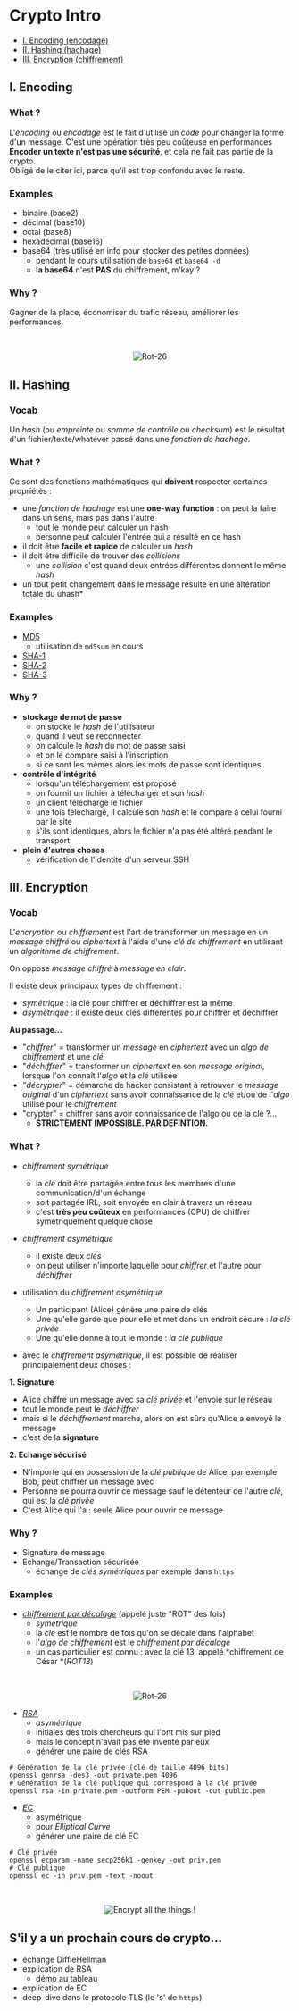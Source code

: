 # Crypto Intro

* [I. Encoding (encodage)](#i-encoding)
* [II. Hashing (hachage)](#ii-hashing)
* [III. Encryption (chiffrement)](#iii-encryption)

## I. Encoding

### What ?
L'*encoding* ou *encodage* est le fait d'utilise un *code* pour changer la forme d'un message. C'est une opération très peu coûteuse en performances  
**Encoder un texte n'est pas une sécurité**, et cela ne fait pas partie de la crypto.  
Obligé de le citer ici, parce qu'il est trop confondu avec le reste. 

### Examples
* binaire (base2)
* décimal (base10)
* octal (base8)
* hexadécimal (base16)
* base64 (très utilisé en info pour stocker des petites données)
  * pendant le cours utilisation de `base64` et `base64 -d`
  * **la base64** n'est **PAS** du chiffrement, m'kay ?

### Why ?
Gagner de la place, économiser du trafic réseau, améliorer les performances.

<br><p align="center">
  <img src="./pic/we-have-base64-encryption.jpg" title="Rot-26">
</p>

## II. Hashing

### Vocab
Un *hash* (ou *empreinte* ou *somme de contrôle* ou *checksum*) est le résultat d'un fichier/texte/whatever passé dans une *fonction de hachage*.

### What ?
Ce sont des fonctions mathématiques qui **doivent** respecter certaines propriétés :
* une *fonction de hachage* est une **one-way function** : on peut la faire dans un sens, mais pas dans l'autre 
  * tout le monde peut calculer un hash
  * personne peut calculer l'entrée qui a résulté en ce hash
* il doit être **facile et rapide** de calculer un *hash*
* il doit être difficile de trouver des *collisions*
  * une *collision* c'est quand deux entrées différentes donnent le même *hash*
* un tout petit changement dans le message résulte en une altération totale du ùhash*

### Examples
* [MD5](https://fr.wikipedia.org/wiki/MD5)
  * utilisation de `md5sum` en cours
* [SHA-1](https://fr.wikipedia.org/wiki/SHA-1)
* [SHA-2](https://fr.wikipedia.org/wiki/SHA-2)
* [SHA-3](https://fr.wikipedia.org/wiki/SHA-3)

### Why ?
* **stockage de mot de passe**
  * on stocke le *hash* de l'utilisateur
  * quand il veut se reconnecter
  * on calcule le *hash* du mot de passe saisi
  * et on le compare saisi à l'inscription
  * si ce sont les mêmes alors les mots de passe sont identiques
* **contrôle d'intégrité**
  * lorsqu'un téléchargement est proposé
  * on fournit un fichier à télécharger et son *hash*
  * un client télécharge le fichier
  * une fois téléchargé, il calcule son *hash* et le compare à celui fourni par le site
  * s'ils sont identiques, alors le fichier n'a pas été altéré pendant le transport
* **plein d'autres choses**
  * vérification de l'identité d'un serveur SSH

## III. Encryption

### Vocab
L'*encryption* ou *chiffrement* est l'art de transformer un message en un *message chiffré* ou *ciphertext* à l'aide d'une *clé de chiffrement* en utilisant un  *algorithme de chiffrement*.  

On oppose *message chiffré* à *message en clair*.  

Il existe deux principaux types de chiffrement :
* *symétrique* : la clé pour chiffrer et déchiffrer est la même
* *asymétrique* : il existe deux clés différentes pour chiffrer et déchiffrer  


**Au passage...**
* "*chiffrer*" = transformer un *message* en *ciphertext* avec un *algo de chiffrement* et une *clé*
* "*déchiffrer*" = transformer un *ciphertext* en son *message original*, lorsque l'on connaît l'*algo* et la *clé* utilisée
* "*décrypter*" = démarche de hacker consistant à retrouver le *message original* d'un *ciphertext* sans avoir connaissance de la *clé* et/ou de l'*algo* utilisé pour le *chiffrement*
* "crypter" = chiffrer sans avoir connaissance de l'algo ou de la clé ?...
  * **STRICTEMENT IMPOSSIBLE. PAR DEFINTION.**

### What ?
* *chiffrement symétrique* 
  * la *clé* doit être partagée entre tous les membres d'une communication/d'un échange
  * soit partagée IRL, soit envoyée en clair à travers un réseau
  * c'est **très peu coûteux** en performances (CPU) de chiffrer symétriquement quelque chose

* *chiffrement asymétrique*
  * il existe deux *clés*
  * on peut utiliser n'importe laquelle pour *chiffrer* et l'autre pour *déchiffrer*

* utilisation du *chiffrement asymétrique*
  * Un participant (Alice) génère une paire de clés
  * Une qu'elle garde que pour elle et met dans un endroit sécure : *la clé privée*
  * Une qu'elle donne à tout le monde : *la clé publique*

* avec le *chiffrement asymétrique*, il est possible de réaliser principalement deux choses :  
  
**1. Signature**
  * Alice chiffre un message avec sa *clé privée* et l'envoie sur le réseau
  * tout le monde peut le *déchiffrer*
  * mais si le *déchiffrement* marche, alors on est sûrs qu'Alice a envoyé le message
  * c'est de la **signature**  

**2. Echange sécurisé**
  * N'importe qui en possession de la *clé publique* de Alice, par exemple Bob, peut chiffrer un message avec
  * Personne ne pourra ouvrir ce message sauf le détenteur de l'autre *clé*, qui est la *clé privée*
  * C'est Alice qui l'a : seule Alice pour ouvrir ce message

### Why ?
* Signature de message
* Echange/Transaction sécurisée
  * échange de *clés symétriques* par exemple dans `https`

### Examples
* [*chiffrement par décalage*](https://fr.wikipedia.org/wiki/Chiffrement_par_d%C3%A9calage) (appelé juste "ROT" des fois)
  * *symétrique*
  * la *clé* est le nombre de fois qu'on se décale dans l'alphabet
  * l'*algo de chiffrement* est le *chiffrement par décalage*
  * un cas particulier est connu : avec la clé 13, appelé *chiffrement de César *(*ROT13*)

<br><p align="center">
  <img src="./pic/rot-26.jpg" title="Rot-26">
</p>

* *[RSA](https://fr.wikipedia.org/wiki/Chiffrement_RSA)*
  * *asymétrique*
  * initiales des trois chercheurs qui l'ont mis sur pied
  * mais le concept n'avait pas été inventé par eux
  * générer une paire de clés RSA 
```
# Génération de la clé privée (clé de taille 4096 bits)
openssl genrsa -des3 -out private.pem 4096
# Génération de la clé publique qui correspond à la clé privée
openssl rsa -in private.pem -outform PEM -pubout -out public.pem
```

* *[EC](https://fr.wikipedia.org/wiki/Cryptographie_sur_les_courbes_elliptiques)*
  * asymétrique
  * pour *Elliptical Curve*
  * générer une paire de clé EC
```
# Clé privée
openssl ecparam -name secp256k1 -genkey -out priv.pem
# Clé publique
openssl ec -in priv.pem -text -noout
```

<br><p align="center">
  <img src="./pic/encrypt-all-the-things.png" title="Encrypt all the things !">
</p>

## S'il y a un prochain cours de crypto...
* échange DiffieHellman
* explication de RSA
  * démo au tableau
* explication de EC
* deep-dive dans le protocole TLS (le 's' de `https`)
